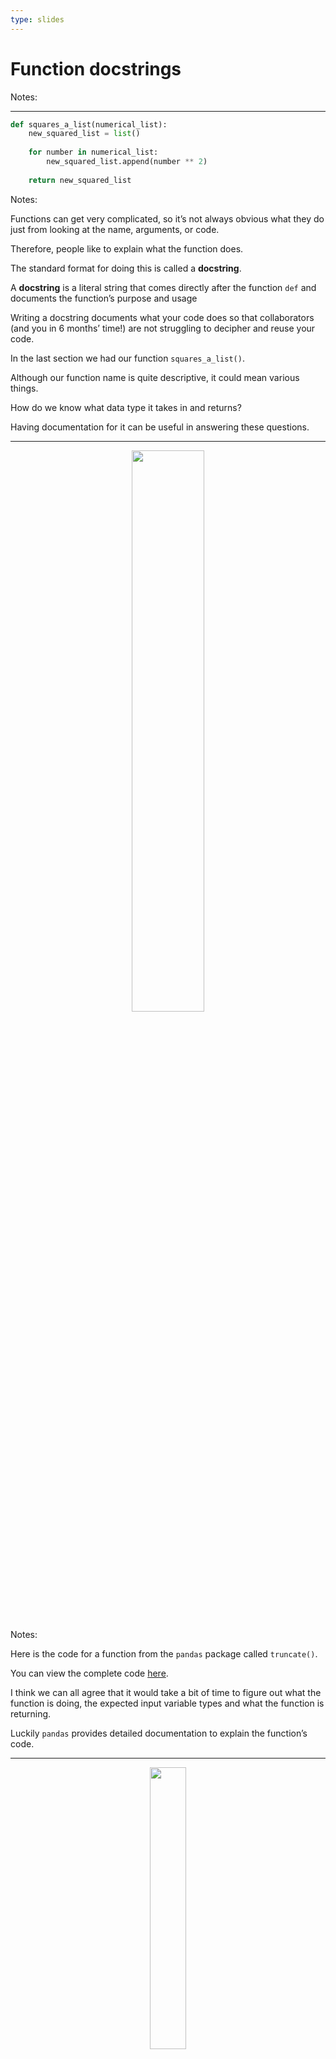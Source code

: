 ```yaml
---
type: slides
---
```


# Function docstrings

Notes: <br>

---

``` python
def squares_a_list(numerical_list):
    new_squared_list = list()
    
    for number in numerical_list:
        new_squared_list.append(number ** 2)
    
    return new_squared_list
```

Notes:

Functions can get very complicated, so it’s not always obvious what they
do just from looking at the name, arguments, or code.

Therefore, people like to explain what the function does.

The standard format for doing this is called a **docstring**.

A **docstring** is a literal string that comes directly after the
function `def` and documents the function’s purpose and usage

Writing a docstring documents what your code does so that collaborators
(and you in 6 months’ time\!) are not struggling to decipher and reuse
your code.

In the last section we had our function `squares_a_list()`.

Although our function name is quite descriptive, it could mean various
things.

How do we know what data type it takes in and returns?

Having documentation for it can be useful in answering these questions.

---

<center>

<img src='/module6/truncate.png' width="48%">

</center>

Notes:

Here is the code for a function from the `pandas` package called
`truncate()`.

You can view the complete code
<a href="https://github.com/pandas-dev/pandas/blob/v1.1.0/pandas/core/generic.py#L9258" target="_blank">here</a>.

I think we can all agree that it would take a bit of time to figure out
what the function is doing, the expected input variable types and what
the function is returning.

Luckily `pandas` provides detailed documentation to explain the
function’s code.

---

<center>

<img src='/module6/truncate_doc.png' width="34%">

</center>

Notes:

Ah. This documentation gives us a much clearer idea of what the function
is doing and how to use it.

We can see what it requires as input arguments and what it returns.

It also explains the expectations of the function.

Reading this instead of the code saved us some time and definitely
potential confusion.

There are several styles of docstrings; this one and the one we’ll be
using is called the **NumPy** style.

---

``` python
string1 = """ This is a string"""
type(string1)
```

```out
<class 'str'>
```

The NumPy format includes 4 main sections:  
\- **A brief description of the function**  
\- Explaining the input **Parameters**  
\- What the function **Returns**  
\- **Examples**

Notes:

All docstrings, not just the Numpy formatted ones, are contained within
3 sets of quotations`"""`. We discussed in module 4 that this was one of
the ways to implement string values.

Adding this additional string to our function has no effect on our code
and the sole purpose of the docstring is for human consumption.

The NumPy format includes 4 main sections:  
\- **A brief description of the function**  
\- Explaining the input **Parameters**  
\- What the function **Returns**  
\- **Examples**

---

## NumPy Format

``` python
def squares_a_list(numerical_list):
    """
    Squared every element in a list.
    
    Parameters
    ----------
    numerical_list : list
        The list from which to calculate squared values 
        
    Returns
    -------
    list
        A new list containing the squared value of each of the elements from the input list 
        
    Examples
    --------
    >>> squares_a_list([1, 2, 3, 4])
    [1, 4, 9, 16]
    """
    new_squared_list = list()
    for number in numerical_list:
        new_squared_list.append(number ** 2)
    return new_squared_list
```

Notes:

Writing documentation for `squares_a_list()` using the **NumPy style**
takes the following format.

We can identify the brief description of the function at the top, the
parameters that it takes in and what object type they should be, as well
as what to expect as an output.

Here we can even see examples of how to run it and what is returned.

---

``` python
def function_name(param1, param2):
    """The first line is a short description of the function.
    
    A paragraph describing in a bit more detail what the function
    does and what algorithms it uses and common use cases.
    
    Parameters
    ----------
    param1 : datatype
        A description of param1.
    param2 : datatype
        A longer description because maybe this requires
        more explanation and we can use several lines.
    
    Returns
    -------
    datatype
        A description of the output, datatypes and behaviours.
        Describe special cases and anything the user needs to know 
        to use the function.
    
    Examples
    --------
    >>> function_name(3, 8, -5)
    2.0
    """
```

Notes:

Functions using the NumPy docstring style follow this general form
(reproduced from the SciPy/NumPy docs).

---

## Default Arguments

``` python
def exponent_a_list(numerical_list, exponent=2):
    """
    Creates a new list containing specified exponential values of the input list. 
    
    Parameters
    ----------
    numerical_list : list
        The list from which to calculate exponential values from
    exponent : int or float, optional
        The exponent value (the default is 2, which implies the square).
        
    Returns
    -------
    new_exponent_list : list
        A new list containing the exponential value specified of each 
        of the elements from the input list 
        
    Examples
    --------
    >>> squares_a_list([1, 2, 3, 4])
    [1, 4, 9, 16]
    """

    new_exponent_list = list()
    
    for number in numerical_list:
        new_exponent_list.append(number ** exponent)
    
    return new_exponent_list
```

Notes:

If our function contains optional arguments, we need to communicate this
in our docstring.

Using `exponent_a_list()`, a function from the previous section as an
example, we include an *optional* note in the parameter definition and
an explanation of the default value in the **parameter** description.

---

## Side Effects

``` python
def function_name(param1, param2):
    """The first line is a short description of the function. 
    
    If your function include side effects explain it clearly here.
    
    
    Parameters
    ----------
    param1 : datatype
        A description of param1.
    
    .
    .
    .
    etc.
    """
```

Notes:

Ah, remember how we talked about side effects back at the beginning of
this module?

Although we recommend avoiding side effects in your functions, there may
be occasions where they’re unavoidable or required.

In these cases, we must make it clear in the documentation so that the
user of the function knows that their objects are going to be modified.
(As an analogy: If someone wants you to babysit their cat, you would
probably tell them first if you were going to paint it red while you had
it\!)

So how we we include side effects in our docstrings?

It’s best to include your function side effects in the first sentence of
the docstring.

---

## How to read a docstring

``` python
?function_name
```

For example, if we want the docstring for the function `len()`:

``` python
?len
```

``` out
Signature: len(obj, /)
Docstring: Return the number of items in a container.
Type:      builtin_function_or_method
```

Notes:

Ok great\! Now that we’ve written and explained our functions with a
standardized format, we can read it in our file easily but what if our
function is located in a different file?

How can we learn what it does, when reading our code?

We learned in the first assignment that we can read more about built-in
functions using the question mark before the function name.

This returns the docstring of the function.

---

``` python
?squares_a_list
```

``` out
Signature: squares_a_list(numerical_list)
Docstring:
Creates a new list containing the square values of the input list. 

Parameters
----------
numerical_list : list
    The list from which to calculate squared values 
    
Returns
-------
list
    A new list containing the squared value of each of the elements from the input list 
    
Examples
--------
>>> squares_a_list([1, 2, 3, 4])
[1, 4, 9, 16]
File:      ~/<ipython-input-1-7e6e50ac7556>
Type:      function
```

Notes:

The same thing can be done to get the documentation of functions that we
have defined.

Getting the documentation for our function `squares_a_list()` is as easy
as `?squares_a_list`.

This returns the docstring that we created.

---

# Let’s apply what we learned\!

Notes:

<br>
